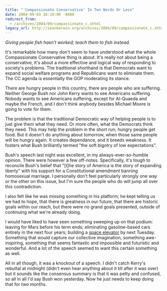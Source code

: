 ```yaml
---
title: "'Compassionate Conservative' In Ten Words Or Less"
date: 2004-09-03 16:19:00 -0400
redirect_from:
  - /archives/2004/09/compassionate_c.shtml
legacy_url: http://seankerwin.org/archives/2004/09/compassionate_c.shtml
---
```

<p><i>Giving people fish hasn't worked; teach them to fish instead.</i></p>

<p>It's remarkable how many don't seem to have understood what the whole Compassionate Conservative thing is about.  It's really not about being a conservative, it's about a more effective and logical way of responding to society's problems.  The traditional shorthand is that Democrats want to expand social welfare programs and Republicans want to eliminate them.  The CC agenda is essentially the GOP moderating its stance.</p>

<p>There are hungry people in this country, there are people who are suffering.  Neither George Bush nor John Kerry wants to see Americans suffering.  Nobody wants to see Americans suffering, except for Al-Quaeda and maybe the French, and I don't think anybody besides Michael Moore is going to vote for them.</p>

<p>The problem is that the traditional Democratic way of helping people is to just give them what they need.  Or more often, what the Democrats think they need.  This may help the problem in the short run; hungry people get food.  But it doesn't do anything about tomorrow, when those same people will be hungry again.  It creates dependance, and it breeds weakness.  It fosters what Bush brilliantly termed "the soft bigotry of low expectations".</p>

<p>Bush's speech last night was excellent, in my always-ever-so-humble opinion.  There were however a few off-notes.  Specifically, it's tough to reconcile Bush's belief that "[t]he story of America is the story of expanding liberty" with his support for a Constitutional amendment banning homosexual marriage.  I personally don't feel particularly strongly one way or the other on this issue, but I'm sure the people who do will jump all over this contradiction.</p>

<p>I also felt like he was missing something in his platform; he kept telling us we had to hope, that there is greatness in our future, that there are historic goals within our reach, but there were no grand goals presented, outside of continuing what we're already doing.</p>

<p>I would have liked to have seen something sweeping up on that podium: leaving for Mars before his term ends; eliminating gasoline-based cars entirely in the next four years; building a <a href="http://www.spaceelevator.com/">space elevator</a> by next Tuesday.  Something that would capture our collective imagination, something awe-inspiring, something that seems fantastic and impossible and futuristic and wonderful.  And a lot of the speech seemed to want this certain something as well.</p>

<p>All in all though, it was a knockout of a speech.  I didn't catch Kerry's rebuttal at midnight (didn't even hear anything about it till after it was over) but it sounds like the consensus summary is that it was petty and confused, so all in all I'd say Bush won yesterday.  Now he just needs to keep doing that for two months.</p>
